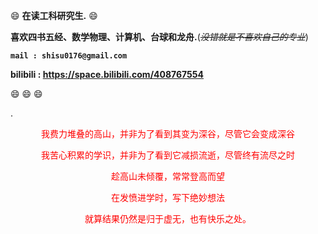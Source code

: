 :smile: **在读工科研究生.** :smile:

**喜欢四书五经、数学物理、计算机、台球和龙舟.**(~~*没错就是不喜欢自己的专业*~~)

**`mail : shisu0176@gmail.com`**

**bilibili : <https://space.bilibili.com/408767554>**
 

:smile: :smile:   :smile:


.


<center>
<font color=red>我费力堆叠的高山，并非为了看到其变为深谷，尽管它会变成深谷</font>

<font color=red>我苦心积累的学识，并非为了看到它减损流逝，尽管终有流尽之时</font>

<font color=red>趁高山未倾覆，常常登高而望</font>

<font color=red>在发愤进学时，写下绝妙想法</font>

<font color=red>就算结果仍然是归于虚无，也有快乐之处。</font>
</center>
